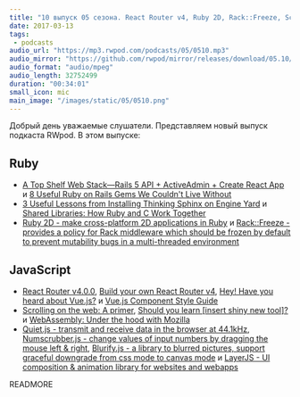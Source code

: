 ```yaml
---
title: "10 выпуск 05 сезона. React Router v4, Ruby 2D, Rack::Freeze, Scrolling on the web, Quiet.js, Blurify.js, Numscrubber.js и прочее"
date: 2017-03-13
tags:
 - podcasts
audio_url: "https://mp3.rwpod.com/podcasts/05/0510.mp3"
audio_mirror: "https://github.com/rwpod/mirror/releases/download/05.10/0510.mp3"
audio_format: "audio/mpeg"
audio_length: 32752499
duration: "00:34:01"
small_icon: mic
main_image: "/images/static/05/0510.png"
---
```


Добрый день уважаемые слушатели. Представляем новый выпуск подкаста RWpod. В этом выпуске:

## Ruby

 - [A Top Shelf Web Stack—Rails 5 API + ActiveAdmin + Create React App](https://medium.com/superhighfives/a-top-shelf-web-stack-rails-5-api-activeadmin-create-react-app-de5481b7ec0b) и [8 Useful Ruby on Rails Gems We Couldn't Live Without](http://blog.planetargon.com/entries/8-useful-ruby-on-rails-gems-we-couldnt-live-without)
 - [3 Useful Lessons from Installing Thinking Sphinx on Engine Yard](http://blog.planetargon.com/entries/3-useful-lessons-from-installing-thinking-sphinx-on-engine-yard) и [Shared Libraries: How Ruby and C Work Together](http://www.rubyletter.com/blog/2017/03/03/using-shared-libraries-in-ruby.html)
 - [Ruby 2D - make cross-platform 2D applications in Ruby](http://www.ruby2d.com/) и [Rack::Freeze - provides a policy for Rack middleware which should be frozen by default to prevent mutability bugs in a multi-threaded environment](https://github.com/ioquatix/rack-freeze)

## JavaScript

 - [React Router v4.0.0](https://reacttraining.com/react-router/), [Build your own React Router v4](https://tylermcginnis.com/build-your-own-react-router-v4/), [Hey! Have you heard about Vue.js?](https://medium.com/@kevin.buhrer/hey-have-you-heard-about-vue-js-8075b7c06cae) и [Vue.js Component Style Guide](https://github.com/pablohpsilva/vuejs-component-style-guide)
 - [Scrolling on the web: A primer](https://blogs.windows.com/msedgedev/2017/03/08/scrolling-on-the-web/), [Should you learn [insert shiny new tool]?](https://zellwk.com/blog/learn-tools/) и [WebAssembly: Under the hood with Mozilla](https://www.youtube.com/watch?v=o52_5qAJhNg)
 - [Quiet.js - transmit and receive data in the browser at 44.1kHz](https://quiet.github.io/quiet-js/), [Numscrubber.js - change values of input numbers by dragging the mouse left & right](https://mburakerman.github.io/numscrubberjs/), [Blurify.js - a library to blurred pictures, support graceful downgrade from css mode to canvas mode](https://github.com/JustClear/blurify) и [LayerJS - UI composition & animation library for websites and webapps](https://layerjs.org)

READMORE
